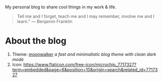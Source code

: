 My personal blog to share cool things in my work & life. 

> Tell me and I forget, teach me and I may remember, involve me and I learn.” — Benjamin Franklin

# About the blog

1. Theme: [moonwalker](https://github.com/abhinavs/moonwalk/tree/gh-pages?tab=readme-ov-file) *a fast and minimalistic blog theme with clean dark mode*
2. Icon: https://www.flaticon.com/free-icon/microchip_7717327?term=embedded&page=6&position=10&origin=search&related_id=7717327
